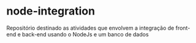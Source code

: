 # node-integration
Repositório destinado as atividades que envolvem a integração de front-end e back-end usando o NodeJs e um banco de dados
